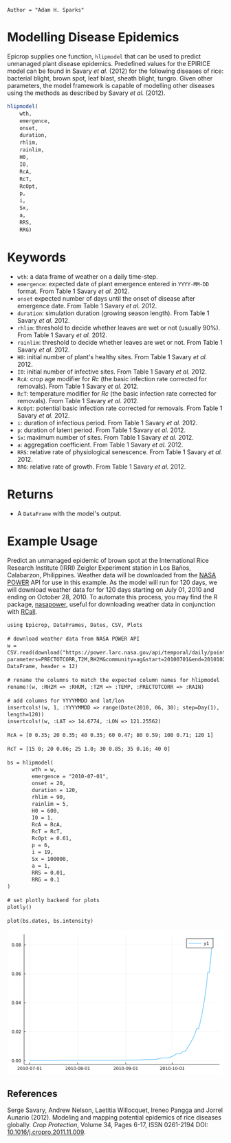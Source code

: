 ```@meta
Author = "Adam H. Sparks"
```

# Modelling Disease Epidemics

Epicrop supplies one function, `hlipmodel` that can be used to predict unmanaged plant
disease epidemics.
Predefined values for the EPIRICE model can be found in Savary _et al._ (2012) for the
following diseases of rice: bacterial blight, brown spot, leaf blast, sheath blight, tungro.
Given other parameters, the model framework is capable of modelling other diseases using the
methods as described by Savary _et al._ (2012).

```julia
hlipmodel(
    wth,
    emergence,
    onset,
    duration,
    rhlim,
    rainlim,
    H0,
    I0,
    RcA,
    RcT,
    RcOpt,
    p,
    i,
    Sx,
    a,
    RRS,
    RRG)
```
# Keywords
- `wth`: a data frame of weather on a daily time-step.
- `emergence`: expected date of plant emergence entered in `YYYY-MM-DD` format.
From Table 1 Savary *et al.* 2012.
- `onset` expected number of days until the onset of disease after emergence date.
From Table 1 Savary *et al.* 2012.
- `duration`: simulation duration (growing season length).
From Table 1 Savary *et al.* 2012.
- `rhlim`: threshold to decide whether leaves are wet or not (usually 90%).
From Table 1 Savary *et al.* 2012.
- `rainlim`: threshold to decide whether leaves are wet or not.
From Table 1 Savary *et al.* 2012.
- `H0`: initial number of plant's healthy sites.
From Table 1 Savary *et al.* 2012.
- `I0`: initial number of infective sites.
From Table 1 Savary *et al.* 2012.
- `RcA`: crop age modifier for *Rc* (the basic infection rate corrected for removals).
From Table 1 Savary *et al.* 2012.
- `RcT`: temperature modifier for *Rc* (the basic infection rate corrected for removals).
From Table 1 Savary *et al.* 2012.
- `RcOpt`: potential basic infection rate corrected for removals.
From Table 1 Savary *et al.* 2012.
- `i`: duration of infectious period.
From Table 1 Savary *et al.* 2012.
- `p`: duration of latent period.
From Table 1 Savary *et al.* 2012.
- `Sx`: maximum number of sites.
From Table 1 Savary *et al.* 2012.
- `a`: aggregation coefficient.
From Table 1 Savary *et al.* 2012.
- `RRS`: relative rate of physiological senescence.
From Table 1 Savary *et al.* 2012.
- `RRG`: relative rate of growth.
From Table 1 Savary *et al.* 2012.

# Returns
- A `DataFrame` with the model's output.
# Example Usage

Predict an unmanaged epidemic of brown spot at the International Rice Research Institute
(IRRI) Zeigler Experiment station in Los Baños, Calabarzon, Philippines.
Weather data will be downloaded from the [NASA POWER](https://power.larc.nasa.gov) API for
use in this example.
As the model will run for 120 days, we will download weather data for for 120 days starting
on July 01, 2010 and ending on October 28, 2010.
To automate this process, you may find the R package,
[nasapower](https://cran.r-project.org/web/packages/nasapower/index.html), useful for
downloading weather data in conjunction with
[RCall](https://github.com/JuliaInterop/RCall.jl).

```@example
using Epicrop, DataFrames, Dates, CSV, Plots

# download weather data from NASA POWER API
w = CSV.read(download("https://power.larc.nasa.gov/api/temporal/daily/point?parameters=PRECTOTCORR,T2M,RH2M&community=ag&start=20100701&end=20101028&latitude=14.6774&longitude=121.25562&format=csv&time_standard=utc&user=Epicropjl"), DataFrame, header = 12)

# rename the columns to match the expected column names for hlipmodel
rename!(w, :RH2M => :RHUM, :T2M => :TEMP, :PRECTOTCORR => :RAIN)

# add columns for YYYYMMDD and lat/lon
insertcols!(w, 1, :YYYYMMDD => range(Date(2010, 06, 30); step=Day(1), length=120))
insertcols!(w, :LAT => 14.6774, :LON => 121.25562)

RcA = [0 0.35; 20 0.35; 40 0.35; 60 0.47; 80 0.59; 100 0.71; 120 1]

RcT = [15 0; 20 0.06; 25 1.0; 30 0.85; 35 0.16; 40 0]

bs = hlipmodel(
		wth = w,
		emergence = "2010-07-01",
		onset = 20,
		duration = 120,
		rhlim = 90,
		rainlim = 5,
		H0 = 600,
		I0 = 1,
		RcA = RcA,
		RcT = RcT,
		RcOpt = 0.61,
		p = 6,
		i = 19,
		Sx = 100000,
		a = 1,
		RRS = 0.01,
		RRG = 0.1
)

# set plotly backend for plots
plotly()

plot(bs.dates, bs.intensity)
```

![](bs_plot.png)

## References

Serge Savary, Andrew Nelson, Laetitia Willocquet, Ireneo Pangga and Jorrel Aunario (2012). Modeling and mapping potential epidemics of rice diseases globally. _Crop Protection_, Volume 34, Pages 6-17, ISSN 0261-2194 DOI: [10.1016/j.cropro.2011.11.009](https://doi.org/10.1016/j.cropro.2011.11.009).